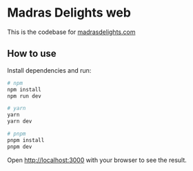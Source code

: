 # Madras Delights web

This is the codebase for [madrasdelights.com](https://madrasdelights.com/)

## How to use

Install dependencies and run:

```bash
# npm
npm install
npm run dev

# yarn
yarn
yarn dev

# pnpm
pnpm install
pnpm dev
```

Open [http://localhost:3000](http://localhost:3000) with your browser to see the result.
